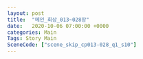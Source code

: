 ```yaml
---
layout: post
title:  "메인_회상_013~028장"
date:   2020-10-06 07:00:00 +0000
categories: Main
Tags: Story Main
SceneCode: ["scene_skip_cp013-028_q1_s10"]
---
```

